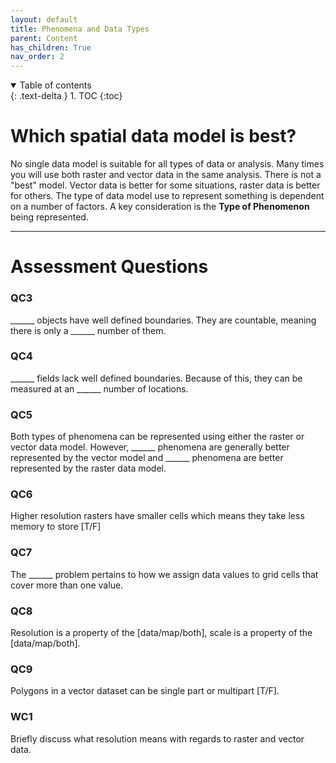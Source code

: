 ```yaml
---
layout: default
title: Phenomena and Data Types
parent: Content
has_children: True
nav_order: 2
---
```



<details open markdown="block">
  <summary>
    Table of contents
  </summary>
  {: .text-delta }
1. TOC
{:toc}
</details>

# Which spatial data model is best?

No single data model is suitable for all types of data or analysis.  Many times you will use both raster and vector data in the same analysis.  There is not a "best" model.  Vector data is better for some situations, raster data is better for others.  The type of data model use to represent something is dependent on a number of factors.  A key consideration is the **Type of Phenomenon** being represented.



---

# Assessment Questions

### QC3

______ objects have well defined boundaries.  They are countable, meaning there is only a ______ number of them.

### QC4

______ fields lack well defined boundaries.  Because of this, they can be measured at an ______ number of locations.

### QC5

Both types of phenomena can be represented using either the raster or vector data model.  However, ______ phenomena are generally better represented by the vector model and ______ phenomena are better represented by the raster data model.

### QC6

Higher resolution rasters have smaller cells which means they take less memory to store [T/F]

### QC7 

The ______ problem pertains to how we assign data values to grid cells that cover more than one value.

### QC8

Resolution is a property of the [data/map/both], scale is a property of the [data/map/both].

### QC9

Polygons in a vector dataset can be single part or multipart [T/F].

### WC1

Briefly discuss what resolution means with regards to raster and vector data.  